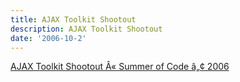 ```yaml
---
title: AJAX Toolkit Shootout
description: AJAX Toolkit Shootout
date: '2006-10-2'
---
```


[AJAX Toolkit Shootout Â« Summer of Code â„¢ 2006][0]


[0]: http://summerofcode.wordpress.com/2006/07/01/ajax-toolkit-shootout/#comments
